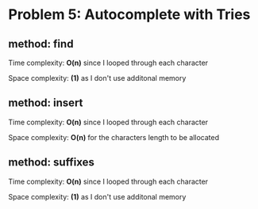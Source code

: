 # Problem 5: Autocomplete with Tries

## method: find
    
Time complexity: __O(n)__ since I looped through each character

Space complexity: __(1)__ as I don't use additonal memory

## method: insert
    
Time complexity:  __O(n)__ since I looped through each character

Space complexity: __O(n)__ for the characters length to be allocated


## method: suffixes
    
Time complexity: __O(n)__ since I looped through each character

Space complexity: __(1)__ as I don't use additonal memory

